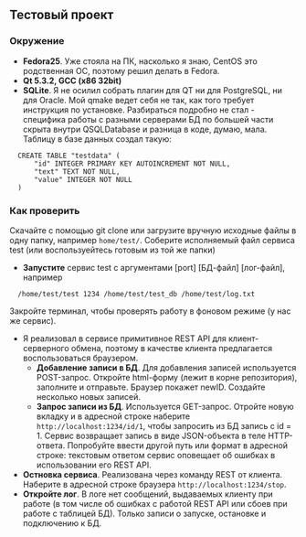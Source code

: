 ## Тестовый проект 
### Окружение
* **Fedora25**. Уже стояла на ПК, насколько я знаю, CentOS это родственная ОС, поэтому решил делать в Fedora.
* **Qt 5.3.2, GCC (x86 32bit)**
* **SQLite**. Я не осилил собрать плагин для QT ни для PostgreSQL, ни для Oracle. 
Мой qmake ведет себя не так, как того требует инструкция по установке. 
Разбираться подробно не стал - специфика работы с разными серверами БД по большей части скрыта внутри QSQLDatabase и разница в коде, думаю, мала. Таблицу в базе данных создал такую:
```
  CREATE TABLE "testdata" (
      "id" INTEGER PRIMARY KEY AUTOINCREMENT NOT NULL,
      "text" TEXT NOT NULL,
      "value" INTEGER NOT NULL
  )
```

### Как проверить
Скачайте с помощью git clone или загрузите вручную исходные файлы в одну папку, например `home/test/`. Соберите исполняемый файл сервиса test (или воспользуейтесь готовым из той же папки)
- **Запустите** сервис test с аргументами [port] [БД-файл] [лог-файл], например 
```
  /home/test/test 1234 /home/test/test_db /home/test/log.txt
```
  Закройте терминал, чтобы проверять работу в фоновом режиме (у нас же сервис).
- Я реализовал в сервисе примитивное REST API для клиент-серверного обмена, поэтому в качестве клиента предлагается воспользоваться браузером. 
  - **Добавление записи в БД**. Для добавления записей используется POST-запрос. Откройте html-форму (лежит в корне репозитория), заполните и отправьте. Браузер покажет newID.
  Создайте несколько новых записей.
  - **Запрос записи из БД**. Используется GET-запрос. Отройте новую вкладку и в адресной строке наберите `http://localhost:1234/id/1`, чтобы запросить из БД запись с id = 1. Сервис возвращает запись в виде  JSON-объекта в теле HTTP-ответа.
Попробуйте ввести другой путь или формат в адресной строке: текстовым ответом сервис оповещает об ошибках в использовании его REST API.
- **Остновка сервиса**. Реализована через команду REST от клиента. Наберите в адресной строке браузера 
`http://localhost:1234/stop`. 
- **Откройте лог**. В логе нет сообщений, выдаваемых клиенту при работе (в том числе об ошибках с работой REST API или сбоев при работе с таблицей БД). Только записи о запуске, остановке и подключению к БД.
